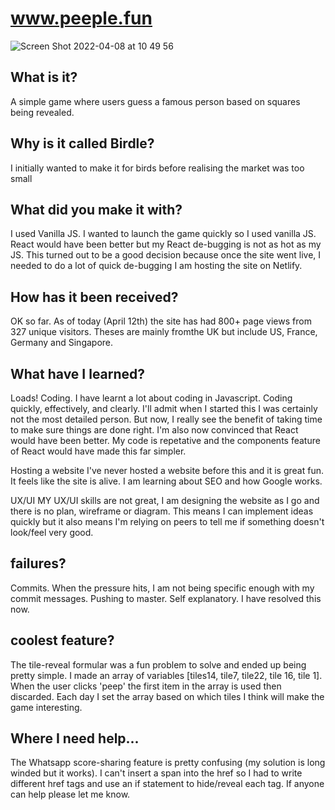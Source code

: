 # www.peeple.fun

![Screen Shot 2022-04-08 at 10 49 56](https://user-images.githubusercontent.com/85199675/162411736-597a9c5d-078a-448c-be63-9a5a3ada2ae0.png)

##  What is it? 

A simple game where users guess a famous person based on squares being revealed. 

## Why is it called Birdle?

I initially wanted to make it for birds before realising the market was too small 

## What did you make it with?

I used Vanilla JS. I wanted to launch the game quickly so I used vanilla JS. React would have been better but my React de-bugging is not as hot as my JS. This turned out to be a good decision because once the site went live, I needed to do a lot of quick de-bugging
I am hosting the site on Netlify. 

## How has it been received?

OK so far. As of today (April 12th) the site has had 800+ page views from 327 unique visitors. Theses are mainly fromthe UK but include US, France, Germany and Singapore. 



## What have I learned?

Loads! 
Coding. 
I have learnt a lot about coding in Javascript. Coding quickly, effectively, and clearly. I'll admit when I started this I was certainly not the most detailed person. But now, I really see the benefit of taking time to make sure things are done right. I'm also now convinced that React would have been better. My code is repetative and the components feature of React would have made this far simpler. 

Hosting a website
I've never hosted a website before this and it is great fun. It feels like the site is alive. I am learning about SEO and how Google works. 

UX/UI
MY UX/UI skills are not great, I am designing the website as I go and there is no plan, wireframe or diagram. This means I can implement ideas quickly but it also means I'm relying on peers to tell me if something doesn't look/feel very good. 



## failures?

Commits. When the pressure hits, I am not being specific enough with my commit messages.
Pushing to master. Self explanatory. I have resolved this now. 

## coolest feature?

The tile-reveal formular was a fun problem to solve and ended up being pretty simple. I made an array of variables [tiles14, tile7, tile22, tile 16, tile 1]. When the user clicks 'peep' the first item in the array is used then discarded. Each day I set the array based on which tiles I think will make the game interesting. 

## Where I need help...
The Whatsapp score-sharing feature is pretty confusing (my solution is long winded but it works). I can't insert a span into the href so I had to write different href tags and use an if statement to hide/reveal each tag. If anyone can help please let me know. 
